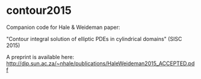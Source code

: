 # contour2015
Companion code for Hale &amp; Weideman paper:

"Contour integral solution of elliptic PDEs in cylindrical domains" (SISC 2015)

A preprint is available here: http://dip.sun.ac.za/~nhale/publications/HaleWeideman2015_ACCEPTED.pdf

